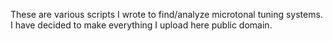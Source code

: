 These are various scripts I wrote to find/analyze microtonal tuning systems. I have decided to make everything I upload here public domain.
